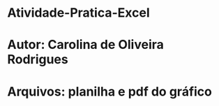 # Atividade-Pratica-Excel
# Autor: Carolina de Oliveira Rodrigues
# Arquivos: planilha e pdf do gráfico
